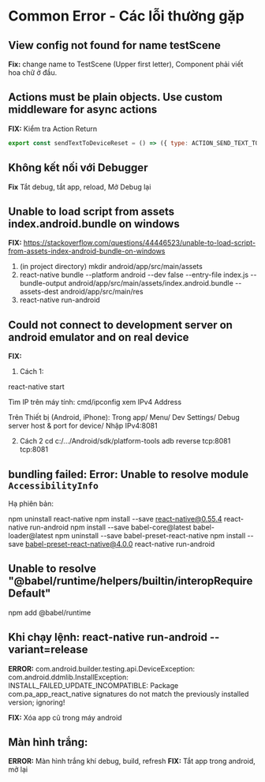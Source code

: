 # Common Error - Các lỗi thường gặp

## View config not found for name testScene

**Fix:**
change name to TestScene (Upper first letter), Component phải viết hoa chữ ở đầu.

## Actions must be plain objects. Use custom middleware for async actions

**FIX:**
Kiểm tra Action Return

```js
export const sendTextToDeviceReset = () => ({ type: ACTION_SEND_TEXT_TO_DEVICE_RESET })
```

## Không kết nối với Debugger

**Fix**
Tắt debug, tắt app, reload, Mở Debug lại

## Unable to load script from assets index.android.bundle on windows

**FIX:**
https://stackoverflow.com/questions/44446523/unable-to-load-script-from-assets-index-android-bundle-on-windows

1. (in project directory) mkdir android/app/src/main/assets
2. react-native bundle --platform android --dev false --entry-file index.js --bundle-output android/app/src/main/assets/index.android.bundle --assets-dest android/app/src/main/res
3. react-native run-android

## Could not connect to development server on android emulator and on real device

**FIX:**

1. Cách 1:

react-native start

Tìm IP trên máy tính: 
cmd/ipconfig
xem IPv4 Address

Trên Thiết bị (Android, iPhone):
Trong app/ Menu/ Dev Settings/ Debug server host & port for device/ 
Nhập IPv4:8081

2. Cách 2
cd c:/.../Android/sdk/platform-tools
adb reverse tcp:8081 tcp:8081

## bundling failed: Error: Unable to resolve module `AccessibilityInfo`

Hạ phiên bản:

npm uninstall react-native
npm install --save react-native@0.55.4
react-native run-android
npm install --save babel-core@latest babel-loader@latest
npm uninstall --save babel-preset-react-native
npm install --save babel-preset-react-native@4.0.0
react-native run-android

## Unable to resolve "@babel/runtime/helpers/builtin/interopRequireDefault"

npm add @babel/runtime

## Khi chạy lệnh: react-native run-android --variant=release 

**ERROR:** com.android.builder.testing.api.DeviceException: com.android.ddmlib.InstallException: INSTALL_FAILED_UPDATE_INCOMPATIBLE: Package com.pa_app_react_native signatures do not match the previously installed version; ignoring!

**FIX:** Xóa app cũ trong máy android

## Màn hình trắng:

**ERROR:** Màn hình trắng khí debug, build, refresh
**FIX:** Tắt app trong android, mở lại
